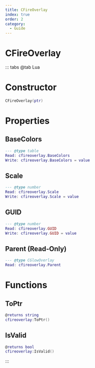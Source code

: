 ```yaml
---
title: CFireOverlay
index: true
order: 2
category:
  - Guide
---
```


# CFireOverlay

::: tabs
@tab Lua
# Constructor
```lua
CFireOverlay(ptr)
```
# Properties
## BaseColors 
```lua
--- @type table
Read: cfireoverlay.BaseColors
Write: cfireoverlay.BaseColors = value
```
## Scale 
```lua
--- @type number
Read: cfireoverlay.Scale
Write: cfireoverlay.Scale = value
```
## GUID 
```lua
--- @type number
Read: cfireoverlay.GUID
Write: cfireoverlay.GUID = value
```
## Parent (Read-Only)
```lua
--- @type CGlowOverlay
Read: cfireoverlay.Parent
```
# Functions
## ToPtr
```lua
@returns string
cfireoverlay:ToPtr()
```
## IsValid
```lua
@returns bool
cfireoverlay:IsValid()
```

:::